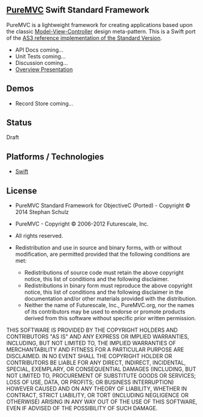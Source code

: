 ## [PureMVC](http://puremvc.github.com/) Swift Standard Framework
PureMVC is a lightweight framework for creating applications based upon the classic [Model-View-Controller](http://en.wikipedia.org/wiki/Model-view-controller) design meta-pattern. This is a Swift port of the [AS3 reference implementation of the Standard Version](https://github.com/PureMVC/puremvc-as3-standard-framework/wiki). 

* API Docs coming...
* Unit Tests coming...
* Discussion coming...
* [Overview Presentation](http://puremvc.tv/#P100)

## Demos
* Record Store coming...

## Status
Draft

## Platforms / Technologies
* [Swift](http://en.wikipedia.org/wiki/Swift_(programming_language))

## License
* PureMVC Standard Framework for ObjectiveC (Ported) - Copyright © 2014 Stephan Schulz
* PureMVC - Copyright © 2006-2012 Futurescale, Inc.
* All rights reserved.

* Redistribution and use in source and binary forms, with or without modification, are permitted provided that the following conditions are met:

  * Redistributions of source code must retain the above copyright notice, this list of conditions and the following disclaimer.
  * Redistributions in binary form must reproduce the above copyright notice, this list of conditions and the following disclaimer in the documentation and/or other materials provided with the distribution.
  * Neither the name of Futurescale, Inc., PureMVC.org, nor the names of its contributors may be used to endorse or promote products derived from this software without specific prior written permission.

THIS SOFTWARE IS PROVIDED BY THE COPYRIGHT HOLDERS AND CONTRIBUTORS "AS IS" AND ANY EXPRESS OR IMPLIED WARRANTIES, INCLUDING, BUT NOT LIMITED TO, THE IMPLIED WARRANTIES OF MERCHANTABILITY AND FITNESS FOR A PARTICULAR PURPOSE ARE DISCLAIMED. IN NO EVENT SHALL THE COPYRIGHT HOLDER OR CONTRIBUTORS BE LIABLE FOR ANY DIRECT, INDIRECT, INCIDENTAL, SPECIAL, EXEMPLARY, OR CONSEQUENTIAL DAMAGES (INCLUDING, BUT NOT LIMITED TO, PROCUREMENT OF SUBSTITUTE GOODS OR SERVICES; LOSS OF USE, DATA, OR PROFITS; OR BUSINESS INTERRUPTION) HOWEVER CAUSED AND ON ANY THEORY OF LIABILITY, WHETHER IN CONTRACT, STRICT LIABILITY, OR TORT (INCLUDING NEGLIGENCE OR OTHERWISE) ARISING IN ANY WAY OUT OF THE USE OF THIS SOFTWARE, EVEN IF ADVISED OF THE POSSIBILITY OF SUCH DAMAGE.
